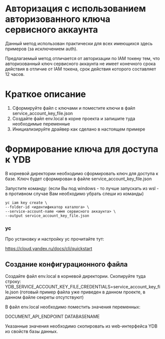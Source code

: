 # Авторизация с использованием авторизованного ключа сервисного аккаунта
Данный метод использован практически для всех имеющихся здесь примеров (за исключением auth).

Предлагаемый метод отличается от авторизации по IAM токену тем, что авторизованный ключ сервисного аккаунта не имеет конечного срока действия в отличие от IAM токена, срок действия которого составляет 12 часов.

# Краткое описание
1. Сформируйте файл с ключами и поместите ключи в файл service_account_key_file.json
2. Создайте файл env.local в корне проекта и запишите туда необходимые переменные
3. Инициализируйте драйвер как сделано в настоящем примере

# Формирование ключа для доступа к YDB
В корневой директории необходимо сформировать ключ для доступа к базе.
Ключ будет сформирован в файле service_account_key_file.json

Запустите команду: (если Вы под windows - то лучше запускать из wsl - в противном случае Вам необходимо убрать слеши из команды)
```
yc iam key create \
--folder-id <идентификатор каталога> \
--service-account-name <имя сервисного аккаунта> \
--output service_account_key_file.json
```

### yc
Про установку и настройку yc прочитайте тут:

https://cloud.yandex.ru/docs/cli/quickstart

## Создание конфигурационного файла
Создайте файл env.local в корневой директории.
Скопируйте туда строку:
YDB_SERVICE_ACCOUNT_KEY_FILE_CREDENTIALS=service_account_key_file.json
(готовый пример файла уже приведен в данном проекте, в данном файле секреты отсутствуют)

В файл env.local необходимо поместить значения переменных:

DOCUMENT_API_ENDPOINT
DATABASENAME

Указанные значения необходимо скопировать из web-интерфейса YDB из свойств базы данных.
